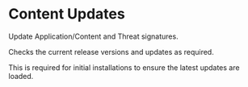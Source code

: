 # Content Updates

Update Application/Content and Threat signatures.

Checks the current release versions and updates as required.

This is required for initial installations to ensure the latest updates are loaded.